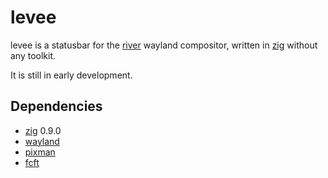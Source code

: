 
# levee

levee is a statusbar for the [river](https://github.com/ifreund/river/) wayland
compositor, written in [zig](https://ziglang.org/) without any toolkit.

It is still in early development.

## Dependencies

* [zig](https://ziglang.org/) 0.9.0
* [wayland](https://wayland.freedesktop.org/)
* [pixman](http://pixman.org/)
* [fcft](https://codeberg.org/dnkl/fcft)
